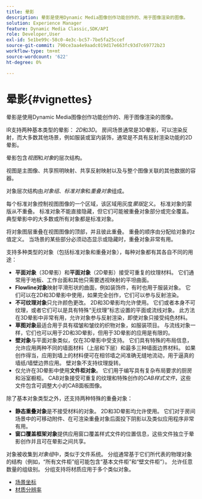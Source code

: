 ```yaml
---
title: 晕影
description: 晕影是使用Dynamic Media图像创作功能创作的、用于图像渲染的图像。
solution: Experience Manager
feature: Dynamic Media Classic,SDK/API
role: Developer,User
exl-id: 5e1be99c-58c0-4e3c-bc57-7be5fa25ccef
source-git-commit: 790ce3aa4e9aadc019d17e663fc93d7c69772b23
workflow-type: tm+mt
source-wordcount: '622'
ht-degree: 0%

---
```


# 晕影{#vignettes}

晕影是使用Dynamic Media图像创作功能创作的、用于图像渲染的图像。

IR支持两种基本类型的晕影： *2D*&#x200B;和&#x200B;*3D*。 房间场景通常是3D晕影，可以渲染反射，而大多数其他场景，例如服装或室内装饰，通常是不具有反射渲染功能的2D晕影。

晕影包含&#x200B;*视图*&#x200B;和&#x200B;*对象*&#x200B;的层次结构。

视图是主图像、共享照明映射、共享反射映射以及与整个图像关联的其他数据的容器。

对象层次结构由&#x200B;*对象组*、*标准对象*&#x200B;和&#x200B;*重叠对象*&#x200B;组成。

每个标准对象控制视图图像的一个区域，该区域用灰度&#x200B;*蒙版*&#x200B;定义。 标准对象的蒙版从不重叠。 标准对象不能直接隐藏，但它们可能被重叠对象部分或完全覆盖。 典型晕影中的大多数或所有对象都是标准对象。

将对象图层重叠在视图图像的顶部，并且彼此重叠。 重叠的顺序由分配给对象的z值定义。 当场景的某些部分必须动态显示或隐藏时，重叠对象非常有用。

支持多种类型的对象（包括标准对象和重叠对象），每种对象都有其各自不同的用途：

* **平面对象**（3D晕影）和&#x200B;**平面对象**（2D晕影）接受可重复的纹理材料。 它们通常用于地板、工作台面和其他只需要透视映射的平坦曲面。
* **Flowline对象**&#x200B;映射平滑形状的曲面，例如装饰件，有时也用于服装对象。 它们可以在2D和3D晕影中使用，如果完全创作，它们可以参与反射渲染。
* **不可纹理对象**&#x200B;只允许颜色更改。 2D和3D晕影均允许使用。 它们或者本身不可纹理，或者它们可以是具有特殊“无纹理”标志设置的平面或流线对象。 此方法在3D晕影中非常有用，允许对象参与反射渲染，即使对象只接受纯色材料。
* **草图对象**&#x200B;最适合用于具有褶皱和皱纹的织物对象，如服装项目。 与流线对象一样，它们也可以用于2D和3D晕影，但用于3D晕影的应用是有限的。
* **壁对象**&#x200B;与平面对象类似，仅在3D晕影中受支持。 它们具有特殊的布局信息，允许应用两种不同的墙面材料（上层和下层）和最多三种墙面边界材料。 如果创作得当，应用到墙上的材料便可在相邻墙之间准确无缝地流动，用于逼真的墙纸/墙壁边界应用。 壁对象不支持纹理旋转。
* 仅允许在3D晕影中使用&#x200B;**文件柜对象**。 它们用于编写具有复杂布局要求的厨房和浴室橱柜。 CAB对象接受可重复的纹理和特殊创作的&#x200B;*CAB样式文件*，这些文件包含可调整大小的CAB面板图像。

除了基本对象类型之外，还支持两种特殊的重叠对象：

* **静态重叠对象**&#x200B;是不接受材料的对象。 2D和3D晕影均允许使用。 它们对于房间场景中的可移动附件、在可渲染重叠对象后面投下阴影以及类似应用程序非常有用。
* **窗口覆盖框架对象**&#x200B;提供应用窗口覆盖样式文件的位置信息，这些文件独立于晕影创作并且可在晕影之间共享。

对象被收集到&#x200B;*对象组*&#x200B;中，类似于文件系统。 分组通常基于它们所代表的物理对象的结构（例如，“所有文件柜”组可能包含“基本文件柜”和“壁文件柜”）。 允许任意数量的组级别。 分组支持将材质应用于多个类似对象。

* [场景坐标](c-ir-scene-coordinates.md)
* [材质分辨率](c-ir-material-resolution.md)
